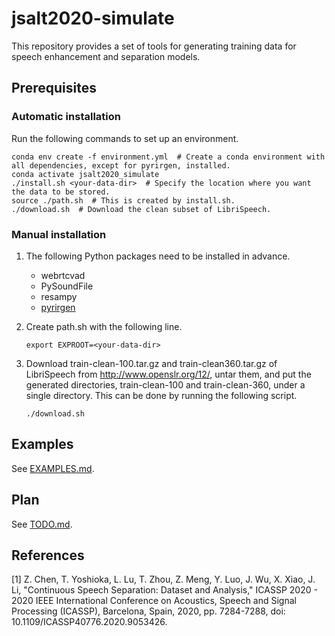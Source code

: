 # jsalt2020-simulate
This repository provides a set of tools for generating training data for speech enhancement and separation models. 

## Prerequisites

### Automatic installation

Run the following commands to set up an environment. 
```
conda env create -f environment.yml  # Create a conda environment with all dependencies, except for pyrirgen, installed. 
conda activate jsalt2020_simulate
./install.sh <your-data-dir>  # Specify the location where you want the data to be stored.
source ./path.sh  # This is created by install.sh. 
./download.sh  # Download the clean subset of LibriSpeech. 
```


### Manual installation

1. The following Python packages need to be installed in advance. 
    - webrtcvad
    - PySoundFile
    - resampy
    - [pyrirgen](https://github.com/Marvin182/rir-generator)

2. Create path.sh with the following line. 
    ```
    export EXPROOT=<your-data-dir>
    ```

3. Download train-clean-100.tar.gz and train-clean360.tar.gz of LibriSpeech from http://www.openslr.org/12/, untar them, and put the generated directories, train-clean-100 and train-clean-360, under a single directory. This can be done by running the following script. 
    ```
    ./download.sh
    ```


## Examples

See [EXAMPLES.md](EXAMPLES.md).

## Plan

See [TODO.md](TODO.md). 


## References

[1] Z. Chen, T. Yoshioka, L. Lu, T. Zhou, Z. Meng, Y. Luo, J. Wu, X. Xiao, J. Li, "Continuous Speech Separation: Dataset and Analysis," ICASSP 2020 - 2020 IEEE International Conference on Acoustics, Speech and Signal Processing (ICASSP), Barcelona, Spain, 2020, pp. 7284-7288, doi: 10.1109/ICASSP40776.2020.9053426.
